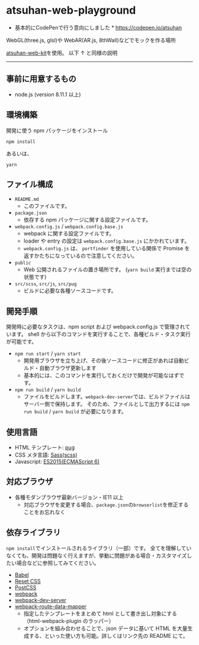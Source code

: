 # atsuhan-web-playground


* 基本的にCodePenで行う意向にしました *
https://codepen.io/atsuhan


WebGL(three.js, glsl)や WebAR(AR.js, 8thWall)などでモックを作る場所

[atsuhan-web-kit](https://github.com/atsuhan/atsuhan-web-kit)を使用。
以下 ↑ と同様の説明

---

## 事前に用意するもの

- node.js (version 8.11.1 以上)

## 環境構築

開発に使う npm パッケージをインストール

```
npm install
```

あるいは、

```
yarn
```

## ファイル構成

- `README.md`
  - このファイルです。
- `package.json`
  - 依存する npm パッケージに関する設定ファイルです。
- `webpack.config.js` / `webpack.config.base.js`
  - webpack に関する設定ファイルです。
  - loader や entry の設定は `webpack.config.base.js` にかかれています。
  - `webpack.config.js` は、 `portfinder` を使用している関係で Promise を返すかたちになっているので注意してください。
- `public`
  - Web 公開されるファイルの置き場所です。 (`yarn build` 実行までは空の状態です)
- `src/scss`, `src/js`, `src/pug`
  - ビルドに必要な各種ソースコードです。

## 開発手順

開発時に必要なタスクは、npm script および webpack.config.js で管理されています。
shell から以下のコマンドを実行することで、各種ビルド・タスク実行が可能です。

- `npm run start` / `yarn start`
  - 開発用ブラウザを立ち上げ、その後ソースコードに修正があれば自動ビルド・自動ブラウザ更新します
  - 基本的には、このコマンドを実行しておくだけで開発が可能なはずです。
- `npm run build` / `yarn build`
  - ファイルをビルドします。`webpack-dev-server`では、ビルドファイルはサーバー側で保持します。
    そのため、ファイルとして出力するには `npm run build` / `yarn build` が必要になります。

## 使用言語

- HTML テンプレート: [pug](https://pugjs.org/api/getting-started.html)
- CSS メタ言語: [Sass(scss)](http://sass-lang.com/)
- Javascript: [ES2015(ECMAScript 6)](https://babeljs.io/docs/learn-es2015/)

## 対応ブラウザ

- 各種モダンブラウザ最新バージョン・IE11 以上
  - 対応ブラウザを変更する場合、`package.json`の`browserlist`を修正することをお忘れなく

## 依存ライブラリ

`npm install`でインストールされるライブラリ（一部）です。
全てを理解していなくても、開発は問題なく行えますが、挙動に問題がある場合・カスタマイズしたい場合などに参照してみてください。

- [Babel](https://babeljs.io/)
- [Reset CSS](http://meyerweb.com/eric/tools/css/reset/)
- [PostCSS](http://postcss.org/)
- [webpack](https://webpack.js.org/)
- [webpack-dev-server](https://github.com/webpack/webpack-dev-server)
- [webpack-route-data-mapper](https://github.com/fnobi/webpack-route-data-mapper)
  - 指定したテンプレートをまとめて html として書き出し対象にする（html-webpack-plugin のラッパー）
  - オプションを組み合わせることで、json データに基いて HTML を大量生成する、といった使い方も可能。詳しくはリンク先の README にて。
